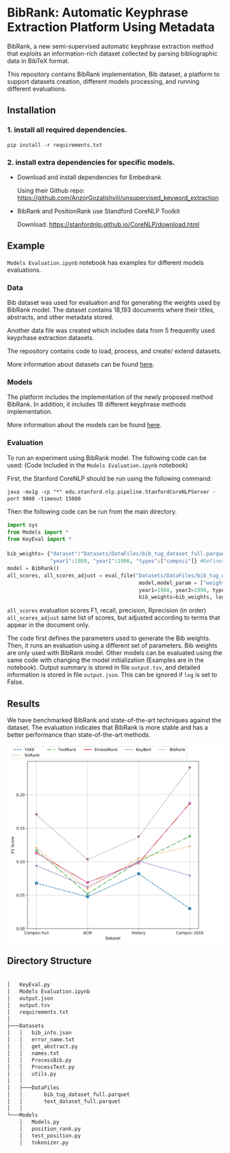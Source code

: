 # BibRank: Automatic Keyphrase Extraction Platform Using Metadata

BibRank, a new semi-supervised automatic keyphrase extraction method that exploits an information-rich dataset collected by parsing bibliographic data in BibTeX format.

This repository contains BibRank implementation, Bib dataset, a platform to support datasets creation, different models processing, and running different evaluations. 


## Installation 

### 1. install all required dependencies. 

```
pip install -r requirements.txt
```
### 2. install extra dependencies for specific models. 

- Download and install dependencies for Embedrank

    Using their Github repo: https://github.com/AnzorGozalishvili/unsupervised_keyword_extraction


- BibRank and PositionRank use Standford CoreNLP Toolkit

    Download: https://stanfordnlp.github.io/CoreNLP/download.html

## Example 
`Models Evaluation.ipynb` notebook has examples for different models evaluations.

### Data 

Bib dataset was used for evaluation and for generating the weights used by BibRank model. The dataset contains 18,193 documents where their titles, abstracts, and other metadata stored. 

Another data file was created which includes data from 5 frequently used keyprhase extraction datasets. 

The repository contains code to load, process, and create/ extend datasets. 

More information about datasets can be found [here](Datasets/README.md). 


### Models 
The platform includes the implementation of the newly proposed method BibRank.  In addition, it includes  18 different keyphrase methods implementation. 

More information about the models can be found [here](Models/README.md). 

### Evaluation

To run an experiment using BibRank model. The following code can be used: (Code Included in the `Models Evaluation.ipynb` notebook)

First, the Stanford CoreNLP should be run using the following command:
```
java -mx1g -cp "*" edu.stanford.nlp.pipeline.StanfordCoreNLPServer -port 9000 -timeout 15000

```

Then the following code can be run from the main directory. 
```python
import sys
from Models import *
from KeyEval import *

bib_weights= {"dataset":"Datasets/DataFiles/bib_tug_dataset_full.parquet", 
              "year1":1980, "year2":1986, "types":["compsci"]} #Defines weights data parameters 
model = BibRank()
all_scores, all_scores_adjust = eval_file("Datasets/DataFiles/bib_tug_dataset_full.parquet", 
                                           model,model_param = ["weights from 1980 1986"] ,
                                           year1=1988, year2=1990, types=["compsci"] , 
                                           bib_weights=bib_weights, log=True)

```

`all_scores` evaluation scores F1, recall, precision, Rprecision (in order)
`all_scores_adjust` same list of scores, but adjusted according to terms that appear in the document only. 

The code first defines the parameters used to generate the Bib weights. Then, it runs an evaluation using a different set of parameters. 
Bib weights are only used with BibRank model. Other models can be evaluated using the same code with changing the model initialization (Examples are in the notebook). 
Output summary is stored in file `output.tsv`, and detailed information is stored in file `output.json`. This can be ignored if `log` is set to False. 

## Results 

We have benchmarked BibRank and state-of-the-art techniques against the dataset. The evaluation indicates that BibRank is more stable and has a better performance than state-of-the-art methods.

![Experiments Summary"](res.png "Experiments Summary")

## Directory Structure
```

│   KeyEval.py
|   Models Evaluation.ipynb
│   output.json
│   output.tsv
│   requirements.txt
│
├───Datasets
│   │   bib_info.json
│   │   error_name.txt
│   │   get_abstract.py
│   │   names.txt
│   │   ProcessBib.py
│   │   ProcessText.py
│   │   utils.py
│   │
│   ├───DataFiles
│   │       bib_tug_dataset_full.parquet
│   │       text_dataset_full.parquet
│   │
└───Models
    │   Models.py
    │   position_rank.py
    │   test_position.py
    │   tokenizer.py
    
```
